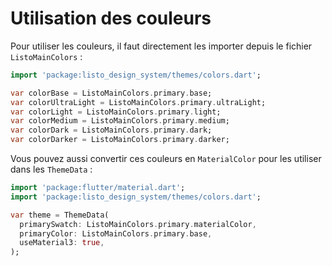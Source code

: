 # Utilisation des couleurs

Pour utiliser les couleurs, il faut directement les importer depuis le fichier `ListoMainColors` :

```dart
import 'package:listo_design_system/themes/colors.dart';

var colorBase = ListoMainColors.primary.base;
var colorUltraLight = ListoMainColors.primary.ultraLight;
var colorLight = ListoMainColors.primary.light;
var colorMedium = ListoMainColors.primary.medium;
var colorDark = ListoMainColors.primary.dark;
var colorDarker = ListoMainColors.primary.darker;
```

Vous pouvez aussi convertir ces couleurs en `MaterialColor` pour les utiliser dans les `ThemeData` :

```dart
import 'package:flutter/material.dart';
import 'package:listo_design_system/themes/colors.dart';

var theme = ThemeData(
  primarySwatch: ListoMainColors.primary.materialColor,
  primaryColor: ListoMainColors.primary.base,
  useMaterial3: true,
);
```